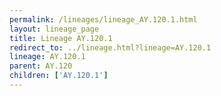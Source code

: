 ```yaml
---
permalink: /lineages/lineage_AY.120.1.html
layout: lineage_page
title: Lineage AY.120.1
redirect_to: ../lineage.html?lineage=AY.120.1
lineage: AY.120.1
parent: AY.120
children: ['AY.120.1']
---
```

